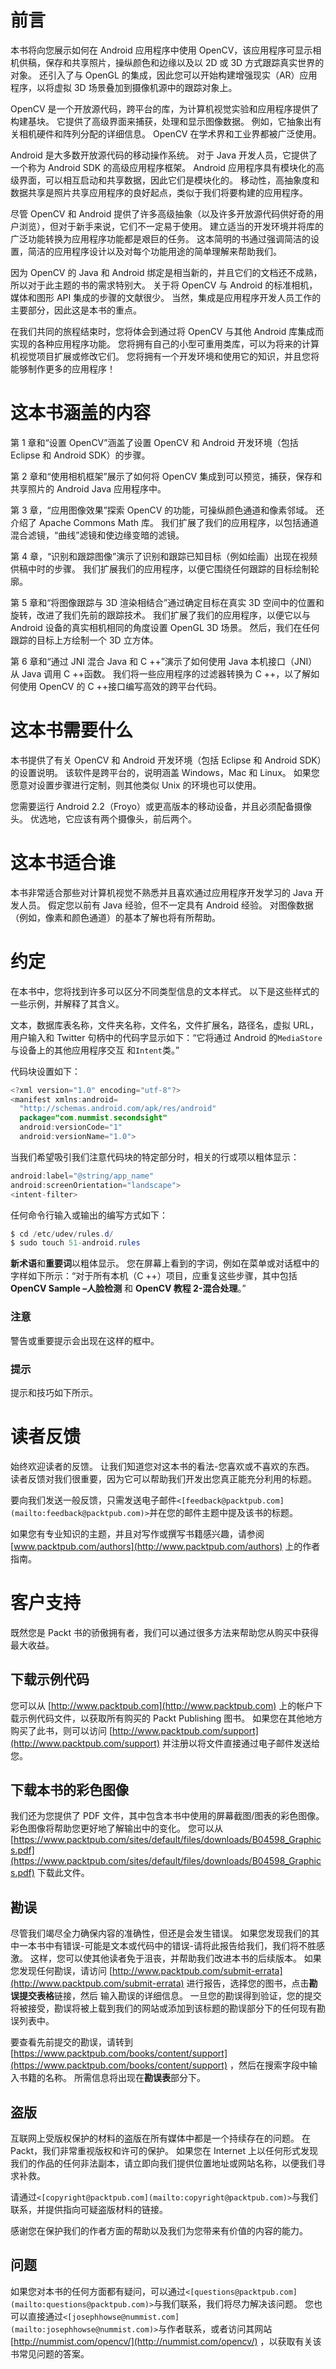 # 前言

本书将向您展示如何在 Android 应用程序中使用 OpenCV，该应用程序可显示相机供稿，保存和共享照片，操纵颜色和边缘以及以 2D 或 3D 方式跟踪真实世界的对象。 还引入了与 OpenGL 的集成，因此您可以开始构建增强现实（AR）应用程序，以将虚拟 3D 场景叠加到摄像机源中的跟踪对象上。

OpenCV 是一个开放源代码，跨平台的库，为计算机视觉实验和应用程序提供了构建基块。 它提供了高级界面来捕获，处理和显示图像数据。 例如，它抽象出有关相机硬件和阵列分配的详细信息。 OpenCV 在学术界和工业界都被广泛使用。

Android 是大多数开放源代码的移动操作系统。 对于 Java 开发人员，它提供了一个称为 Android SDK 的高级应用程序框架。 Android 应用程序具有模块化的高级界面，可以相互启动和共享数据，因此它们是模块化的。 移动性，高抽象度和数据共享是照片共享应用程序的良好起点，类似于我们将要构建的应用程序。

尽管 OpenCV 和 Android 提供了许多高级抽象（以及许多开放源代码供好奇的用户浏览），但对于新手来说，它们不一定易于使用。 建立适当的开发环境并将库的广泛功能转换为应用程序功能都是艰巨的任务。 这本简明的书通过强调简洁的设置，简洁的应用程序设计以及对每个功能用途的简单理解来帮助我们。

因为 OpenCV 的 Java 和 Android 绑定是相当新的，并且它们的文档还不成熟，所以对于此主题的书的需求特别大。 关于将 OpenCV 与 Android 的标准相机，媒体和图形 API 集成的步骤的文献很少。 当然，集成是应用程序开发人员工作的主要部分，因此这是本书的重点。

在我们共同的旅程结束时，您将体会到通过将 OpenCV 与其他 Android 库集成而实现的各种应用程序功能。 您将拥有自己的小型可重用类库，可以为将来的计算机视觉项目扩展或修改它们。 您将拥有一个开发环境和使用它的知识，并且您将能够制作更多的应用程序！

# 这本书涵盖的内容

第 1 章和“设置 OpenCV”涵盖了设置 OpenCV 和 Android 开发环境（包括 Eclipse 和 Android SDK）的步骤。

第 2 章和“使用相机框架”展示了如何将 OpenCV 集成到可以预览，捕获，保存和共享照片的 Android Java 应用程序中。

第 3 章，“应用图像效果”探索 OpenCV 的功能，可操纵颜色通道和像素邻域。 还介绍了 Apache Commons Math 库。 我们扩展了我们的应用程序，以包括通道混合滤镜，“曲线”滤镜和使边缘变暗的滤镜。

第 4 章，“识别和跟踪图像”演示了识别和跟踪已知目标（例如绘画）出现在视频供稿中时的步骤。 我们扩展我们的应用程序，以便它围绕任何跟踪的目标绘制轮廓。

第 5 章和“将图像跟踪与 3D 渲染相结合”通过确定目标在真实 3D 空间中的位置和旋转，改进了我们先前的跟踪技术。 我们扩展了我们的应用程序，以便它以与 Android 设备的真实相机相同的角度设置 OpenGL 3D 场景。 然后，我们在任何跟踪的目标上方绘制一个 3D 立方体。

第 6 章和“通过 JNI 混合 Java 和 C ++”演示了如何使用 Java 本机接口（JNI）从 Java 调用 C ++函数。 我们将一些应用程序的过滤器转换为 C ++，以了解如何使用 OpenCV 的 C ++接口编写高效的跨平台代码。

# 这本书需要什么

本书提供了有关 OpenCV 和 Android 开发环境（包括 Eclipse 和 Android SDK）的设置说明。 该软件是跨平台的，说明涵盖 Windows，Mac 和 Linux。 如果您愿意对设置步骤进行定制，则其他类似 Unix 的环境也可以使用。

您需要运行 Android 2.2（Froyo）或更高版本的移动设备，并且必须配备摄像头。 优选地，它应该有两个摄像头，前后两个。

# 这本书适合谁

本书非常适合那些对计算机视觉不熟悉并且喜欢通过应用程序开发学习的 Java 开发人员。 假定您以前有 Java 经验，但不一定具有 Android 经验。 对图像数据（例如，像素和颜色通道）的基本了解也将有所帮助。

# 约定

在本书中，您将找到许多可以区分不同类型信息的文本样式。 以下是这些样式的一些示例，并解释了其含义。

文本，数据库表名称，文件夹名称，文件名，文件扩展名，路径名，虚拟 URL，用户输入和 Twitter 句柄中的代码字显示如下：“它将通过 Android 的`MediaStore`与设备上的其他应用程序交互 和`Intent`类。”

代码块设置如下：

```java
<?xml version="1.0" encoding="utf-8"?>
<manifest xmlns:android=
  "http://schemas.android.com/apk/res/android"
  package="com.nummist.secondsight"
  android:versionCode="1"
  android:versionName="1.0">
```

当我们希望吸引我们注意代码块的特定部分时，相关的行或项以粗体显示：

```java
android:label="@string/app_name"
android:screenOrientation="landscape">
<intent-filter>
```

任何命令行输入或输出的编写方式如下：

```java
$ cd /etc/udev/rules.d/
$ sudo touch 51-android.rules

```

**新术语**和**重要词**以粗体显示。 您在屏幕上看到的字词，例如在菜单或对话框中的字样如下所示：“对于所有本机（C ++）项目，应重复这些步骤，其中包括 **OpenCV Sample –人脸检测** 和 **OpenCV 教程 2-混合处理**。”

### 注意

警告或重要提示会出现在这样的框中。

### 提示

提示和技巧如下所示。

# 读者反馈

始终欢迎读者的反馈。 让我们知道您对这本书的看法-您喜欢或不喜欢的东西。 读者反馈对我们很重要，因为它可以帮助我们开发出您真正能充分利用的标题。

要向我们发送一般反馈，只需发送电子邮件`<[feedback@packtpub.com](mailto:feedback@packtpub.com)>`并在您的邮件主题中提及该书的标题。

如果您有专业知识的主题，并且对写作或撰写书籍感兴趣，请参阅 [www.packtpub.com/authors](http://www.packtpub.com/authors) 上的作者指南。

# 客户支持

既然您是 Packt 书的骄傲拥有者，我们可以通过很多方法来帮助您从购买中获得最大收益。

## 下载示例代码

您可以从 [http://www.packtpub.com](http://www.packtpub.com) 上的帐户下载示例代码文件，以获取所有购买的 Packt Publishing 图书。 如果您在其他地方购买了此书，则可以访问 [http://www.packtpub.com/support](http://www.packtpub.com/support) 并注册以将文件直接通过电子邮件发送给您。

## 下载本书的彩色图像

我们还为您提供了 PDF 文件，其中包含本书中使用的屏幕截图/图表的彩色图像。 彩色图像将帮助您更好地了解输出中的变化。 您可以从 [https://www.packtpub.com/sites/default/files/downloads/B04598_Graphics.pdf](https://www.packtpub.com/sites/default/files/downloads/B04598_Graphics.pdf) 下载此文件。

## 勘误

尽管我们竭尽全力确保内容的准确性，但还是会发生错误。 如果您发现我们的其中一本书中有错误-可能是文本或代码中的错误-请将此报告给我们，我们将不胜感激。 这样，您可以使其他读者免于沮丧，并帮助我们改进本书的后续版本。 如果您发现任何勘误，请访问 [http://www.packtpub.com/submit-errata](http://www.packtpub.com/submit-errata) 进行报告，选择您的图书，点击**勘误提交表格**链接，然后 输入勘误的详细信息。 一旦您的勘误得到验证，您的提交将被接受，勘误将被上载到我们的网站或添加到该标题的勘误部分下的任何现有勘误列表中。

要查看先前提交的勘误，请转到 [https://www.packtpub.com/books/content/support](https://www.packtpub.com/books/content/support) ，然后在搜索字段中输入书籍的名称。 所需信息将出现在**勘误表**部分下。

## 盗版

互联网上受版权保护的材料的盗版在所有媒体中都是一个持续存在的问题。 在 Packt，我们非常重视版权和许可的保护。 如果您在 Internet 上以任何形式发现我们的作品的任何非法副本，请立即向我们提供位置地址或网站名称，以便我们寻求补救。

请通过`<[copyright@packtpub.com](mailto:copyright@packtpub.com)>`与我们联系，并提供指向可疑盗版材料的链接。

感谢您在保护我们的作者方面的帮助以及我们为您带来有价值的内容的能力。

## 问题

如果您对本书的任何方面都有疑问，可以通过`<[questions@packtpub.com](mailto:questions@packtpub.com)>`与我们联系，我们将尽力解决该问题。 您也可以直接通过`<[josephhowse@nummist.com](mailto:josephhowse@nummist.com)>`与作者联系，或者访问其网站 [http://nummist.com/opencv/](http://nummist.com/opencv/) ，以获取有关该书常见问题的答案。